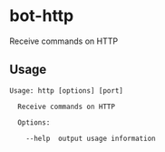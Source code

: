 # bot-http

Receive commands on HTTP

## Usage

```
Usage: http [options] [port]

  Receive commands on HTTP

  Options:

    --help  output usage information
```
